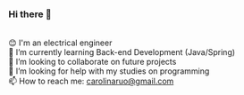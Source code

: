 ### Hi there 👋

<!--
**carolruo/carolruo** is a ✨ _special_ ✨ repository because its `README.md` (this file) appears on your GitHub profile.

Here are some ideas to get you started:

- 🔭 I’m currently working on ...
- 🌱 I’m currently learning ...
- 👯 I’m looking to collaborate on ...
- 🤔 I’m looking for help with ...
- 💬 Ask me about ...
- 📫 How to reach me: ...
- 😄 Pronouns: ...
- ⚡ Fun fact: ...
-->
<br/>:blush: I'm an electrical engineer
<br/>🌱 I’m currently learning Back-end Development (Java/Spring)
<br/>👯 I’m looking to collaborate on future projects
<br/>🤔 I’m looking for help with my studies on programming
<br/>📫 How to reach me: carolinaruo@gmail.com
